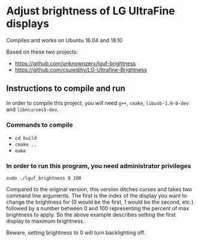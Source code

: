 # Adjust brightness of LG UltraFine displays

Compiles and works on Ubuntu 16.04 and 18.10

Based on these two projects:
- https://github.com/unknownzerx/lguf-brightness
- https://github.com/csujedihy/LG-Ultrafine-Brightness

## Instructions to compile and run

In order to compile this project, you will need `g++`, `cmake`, `libusb-1.0-0-dev` and `libncurses5-dev`.

### Commands to compile

* `cd build`
* `cmake ..`
* `make`

### In order to run this program, you need administrator privileges

`sudo ./lguf_brightness 0 100`

Compared to the original version, this version ditches curses and takes two
command line arguments. The first is the index of the display you want to change
the brightness for (0 would be the first, 1 would be the second, etc.) followed
by a number between 0 and 100 representing the percent of max brightness to
apply. So the above example describes setting the first display to maximum
brightness.

Beware, setting brightness to 0 will turn backlighting off.
